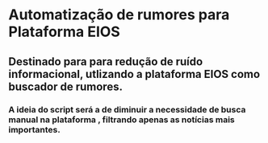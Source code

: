 # Automatização de rumores para Plataforma EIOS
## Destinado para  para redução de ruído informacional, utlizando a plataforma EIOS como buscador de rumores.
### A ideia do script será a de diminuir a necessidade de busca manual na plataforma , filtrando apenas as notícias mais importantes.

